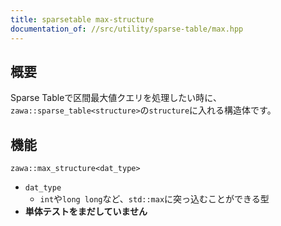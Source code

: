 ```yaml
---
title: sparsetable max-structure
documentation_of: //src/utility/sparse-table/max.hpp
---
```


## 概要

Sparse Tableで区間最大値クエリを処理したい時に、`zawa::sparse_table<structure>`の`structure`に入れる構造体です。

## 機能

`zawa::max_structure<dat_type>`
- `dat_type`
	- `int`や`long long`など、`std::max`に突っ込むことができる型
- **単体テストをまだしていません**
